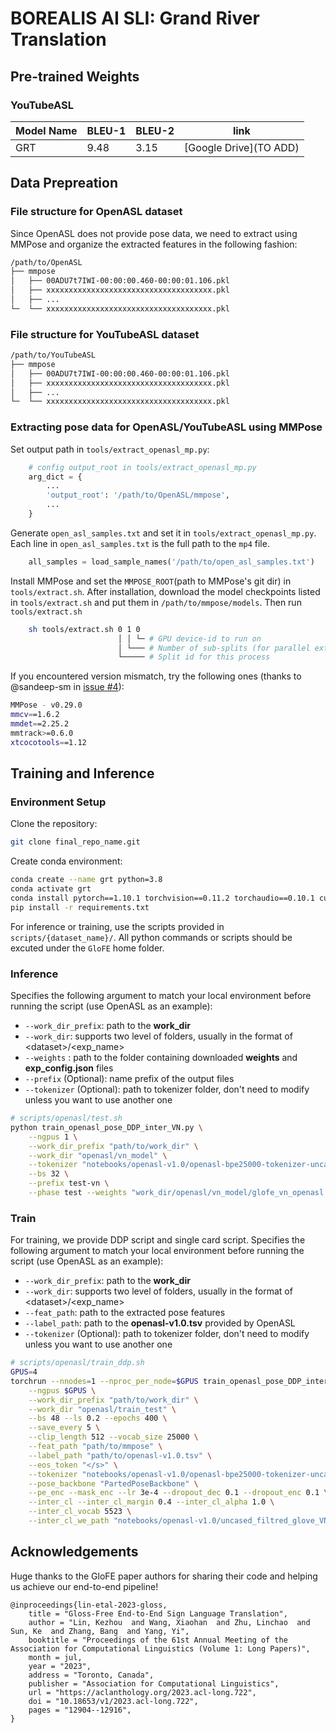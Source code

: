 # BOREALIS AI SLI: Grand River Translation

<!-- <div align="center">
<img src="figs/framework.png" width="95%">
</div> -->

## Pre-trained Weights
### YouTubeASL
| Model Name | BLEU-1 | BLEU-2 | link |
|-|-|-|-|
| GRT | 9.48 | 3.15 | [Google Drive](TO ADD) |

## Data Prepreation
### File structure for OpenASL dataset
Since OpenASL does not provide pose data, we need to extract using MMPose and organize the extracted features in the following fashion:
```bash
/path/to/OpenASL
├── mmpose
│   ├── 00ADU7t7IWI-00:00:00.460-00:00:01.106.pkl
│   ├── xxxxxxxxxxxxxxxxxxxxxxxxxxxxxxxxxxxxx.pkl
│   ├── ...
└─  └── xxxxxxxxxxxxxxxxxxxxxxxxxxxxxxxxxxxxx.pkl
```

### File structure for YouTubeASL dataset
```bash
/path/to/YouTubeASL
├── mmpose
│   ├── 00ADU7t7IWI-00:00:00.460-00:00:01.106.pkl
│   ├── xxxxxxxxxxxxxxxxxxxxxxxxxxxxxxxxxxxxx.pkl
│   ├── ...
└─  └── xxxxxxxxxxxxxxxxxxxxxxxxxxxxxxxxxxxxx.pkl
```
### Extracting pose data for OpenASL/YouTubeASL using MMPose
Set output path in `tools/extract_openasl_mp.py`:
```python
    # config output_root in tools/extract_openasl_mp.py
    arg_dict = {
        ...
        'output_root': '/path/to/OpenASL/mmpose',
        ...
    }
```
Generate `open_asl_samples.txt` and set it in `tools/extract_openasl_mp.py`. Each line in `open_asl_samples.txt` is the full path to the `mp4` file.
```python
    all_samples = load_sample_names('/path/to/open_asl_samples.txt')
```
Install MMPose and set the `MMPOSE_ROOT`(path to MMPose's git dir) in `tools/extract.sh`. After installation, download the model checkpoints listed in `tools/extract.sh` and put them in `/path/to/mmpose/models`. Then run `tools/extract.sh`
```bash
    sh tools/extract.sh 0 1 0
                        │ │ └─ # GPU device-id to run on
                        │ └─── # Number of sub-splits (for parallel extraction)
                        └───── # Split id for this process
```
If you encountered version mismatch, try the following ones (thanks to @sandeep-sm in [issue #4](https://github.com/HenryLittle/GloFE/issues/4)):
```bash
MMPose - v0.29.0
mmcv==1.6.2
mmdet==2.25.2
mmtrack>=0.6.0
xtcocotools==1.12
```

## Training and Inference

### Environment Setup

Clone the repository:
```bash
git clone final_repo_name.git
```
Create conda environment:

```bash
conda create --name grt python=3.8
conda activate grt
conda install pytorch==1.10.1 torchvision==0.11.2 torchaudio==0.10.1 cudatoolkit=11.3 -c pytorch -c conda-forge
pip install -r requirements.txt
```
<!-- ```bash
conda create --name grt python=3.8
conda activate grt
conda install pytorch==1.12.0 torchvision==0.13.0 torchaudio==0.12.0 cudatoolkit=11.3 -c pytorch
pip install -r requirements.txt

``` -->

For inference or training, use the scripts provided in `scripts/{dataset_name}/`. All python commands or scripts should be excuted under the `GloFE` home folder.
### Inference
Specifies the following argument to match your local environment before running the script (use OpenASL as an example):
 - `--work_dir_prefix`: path to the **work_dir**
 - `--work_dir`: supports two level of folders, usually in the format of \<dataset\>/\<exp_name\>
 - `--weights` : path to the folder containing downloaded **weights** and **exp_config.json** files
 - `--prefix` (Optional): name prefix of the output files
 - `--tokenizer` (Optional): path to tokenizer folder, don't need to modify unless you want to use another one

```bash
# scripts/openasl/test.sh
python train_openasl_pose_DDP_inter_VN.py \
    --ngpus 1 \
    --work_dir_prefix "path/to/work_dir" \
    --work_dir "openasl/vn_model" \
    --tokenizer "notebooks/openasl-v1.0/openasl-bpe25000-tokenizer-uncased" \
    --bs 32 \
    --prefix test-vn \
    --phase test --weights "work_dir/openasl/vn_model/glofe_vn_openasl.pt"
```


### Train 
For training, we provide DDP script and single card script. Specifies the following argument to match your local environment before running the script (use OpenASL as an example):
 - `--work_dir_prefix`: path to the **work_dir**
 - `--work_dir`: supports two level of folders, usually in the format of \<dataset\>/\<exp_name\>
 - `--feat_path`: path to the extracted pose features
 - `--label_path`: path to the **openasl-v1.0.tsv** provided by OpenASL
 - `--tokenizer` (Optional): path to tokenizer folder, don't need to modify unless you want to use another one

```bash
# scripts/openasl/train_ddp.sh
GPUS=4
torchrun --nnodes=1 --nproc_per_node=$GPUS train_openasl_pose_DDP_inter_VN.py \
    --ngpus $GPUS \
    --work_dir_prefix "path/to/work_dir" \
    --work_dir "openasl/train_test" \
    --bs 48 --ls 0.2 --epochs 400 \
    --save_every 5 \
    --clip_length 512 --vocab_size 25000 \
    --feat_path "path/to/mmpose" \
    --label_path "path/to/openasl-v1.0.tsv" \
    --eos_token "</s>" \
    --tokenizer "notebooks/openasl-v1.0/openasl-bpe25000-tokenizer-uncased" \
    --pose_backbone "PartedPoseBackbone" \
    --pe_enc --mask_enc --lr 3e-4 --dropout_dec 0.1 --dropout_enc 0.1 \
    --inter_cl --inter_cl_margin 0.4 --inter_cl_alpha 1.0 \
    --inter_cl_vocab 5523 \
    --inter_cl_we_path "notebooks/openasl-v1.0/uncased_filtred_glove_VN_embed.pkl"
```

## Acknowledgements
Huge thanks to the GloFE paper authors for sharing their code and helping us achieve our end-to-end pipeline!
```
@inproceedings{lin-etal-2023-gloss,
    title = "Gloss-Free End-to-End Sign Language Translation",
    author = "Lin, Kezhou  and Wang, Xiaohan  and Zhu, Linchao  and Sun, Ke  and Zhang, Bang  and Yang, Yi",
    booktitle = "Proceedings of the 61st Annual Meeting of the Association for Computational Linguistics (Volume 1: Long Papers)",
    month = jul,
    year = "2023",
    address = "Toronto, Canada",
    publisher = "Association for Computational Linguistics",
    url = "https://aclanthology.org/2023.acl-long.722",
    doi = "10.18653/v1/2023.acl-long.722",
    pages = "12904--12916",
}

```
